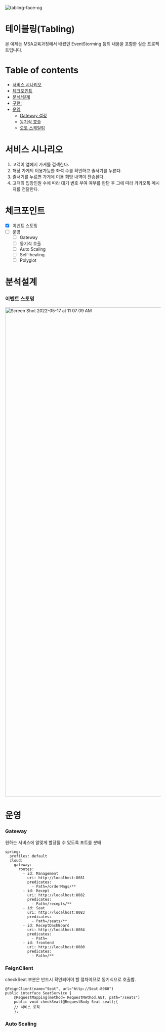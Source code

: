 ![tabling-face-og](https://user-images.githubusercontent.com/55871108/168711756-3dd4153f-9e2e-4400-82ac-9878017c5a2b.png)
# 테이블링(Tabling)
본 예제는 MSA교육과정에서 배웠던 EventStorming 등의 내용을 포함한 실습 프로젝트입니다.

# Table of contents
- [서비스 시나리오](#서비스-시나리오)
- [체크포인트](#체크포인트)
- [분석/설계](#분석설계)
- [구현:](#구현-)
- [운영](#운영)
  - [Gateway 설정](#Gateway)
  - [동기식 호출](#FeignClient)
  - [오토 스케일링](#Auto-Scaling)


# 서비스 시나리오

1. 고객이 앱에서 가게를 검색한다.
2. 해당 가게의 이용가능한 좌석 수를 확인하고 줄서기를 누른다.
3. 줄서기를 누르면 가게에 이용 희망 내역이 전송된다.
4. 고객의 입장인원 수에 따라 대기 번호 부여 여부를 판단 후 그에 따라 카카오톡 메시지를 전달한다.


# 체크포인트
- [X] 이벤트 스토밍
- [ ] 운영
  - [ ] Gateway
  - [ ] 동기식 호출
  - [ ] Auto Scaling
  - [ ] Self-healing
  - [ ] Polyglot

# 분석설계
### 이벤트 스토밍
<img width="1582" alt="Screen Shot 2022-05-17 at 11 07 09 AM" src="https://user-images.githubusercontent.com/55871108/168713780-c3f5bab3-64f7-4e8e-b961-910da5f69433.png">

# 운영
### Gateway
원하는 서비스에 알맞게 할당될 수 있도록 포트를 분배
```
spring:
  profiles: default
  cloud:
    gateway:
      routes:
        - id: Management
          uri: http://localhost:8081
          predicates:
            - Path=/orderMngs/** 
        - id: Recept
          uri: http://localhost:8082
          predicates:
            - Path=/recepts/** 
        - id: Seat
          uri: http://localhost:8083
          predicates:
            - Path=/seats/** 
        - id: ReceptDashBoard
          uri: http://localhost:8084
          predicates:
            - Path= 
        - id: frontend
          uri: http://localhost:8080
          predicates:
            - Path=/**
```

### FeignClient

checkSeat 부분은 반드시 확인되어야 할 절차이므로 동기식으로 호출함.
```
@FeignClient(name="Seat", url="http://Seat:8080")
public interface SeatService {
    @RequestMapping(method= RequestMethod.GET, path="/seats")
    public void checkSeat(@RequestBody Seat seat);{
    // 서비스 로직
    };
```

### Auto Scaling


